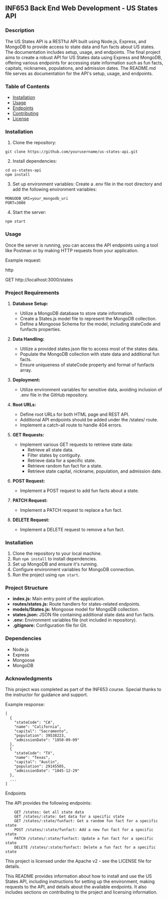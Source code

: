 ## INF653 Back End Web Development - US States API

### Description

The US States API is a RESTful API built using Node.js, Express, and MongoDB to provide access to state data and fun facts about US states. The documentation includes setup, usage, and endpoints. The final project aims to create a robust API for US States data using Express and MongoDB, offering various endpoints for accessing state information such as fun facts, capitals, nicknames, populations, and admission dates. The README.md file serves as documentation for the API's setup, usage, and endpoints.

### Table of Contents

- [Installation](#installation)
- [Usage](#usage)
- [Endpoints](#endpoints)
- [Contributing](#contributing)
- [License](#license)

### Installation

1. Clone the repository:

```
git clone https://github.com/yourusername/us-states-api.git
```

2. Install dependencies:

```
cd us-states-api
npm install
```

3. Set up environment variables:
Create a .env file in the root directory and add the following environment variables:

```
MONGODB_URI=your_mongodb_uri
PORT=3000
```

4. Start the server:

```
npm start
```

### Usage

Once the server is running, you can access the API endpoints using a tool like Postman or by making HTTP requests from your application.

Example request:

http

GET http://localhost:3000/states

### Project Requirements

1. **Database Setup:**
   - Utilize a MongoDB database to store state information.
   - Create a States.js model file to represent the MongoDB collection.
   - Define a Mongoose Schema for the model, including stateCode and funfacts properties.

2. **Data Handling:**
   - Utilize a provided states.json file to access most of the states data.
   - Populate the MongoDB collection with state data and additional fun facts.
   - Ensure uniqueness of stateCode property and format of funfacts array.

3. **Deployment:**
  
   - Utilize environment variables for sensitive data, avoiding inclusion of .env file in the GitHub repository.

4. **Root URLs:**
   - Define root URLs for both HTML page and REST API.
   - Additional API endpoints should be added under the /states/ route.
   - Implement a catch-all route to handle 404 errors.

5. **GET Requests:**
   - Implement various GET requests to retrieve state data:
     - Retrieve all state data.
     - Filter states by contiguity.
     - Retrieve data for a specific state.
     - Retrieve random fun fact for a state.
     - Retrieve state capital, nickname, population, and admission date.

6. **POST Request:**
   - Implement a POST request to add fun facts about a state.

7. **PATCH Request:**
   - Implement a PATCH request to replace a fun fact.

8. **DELETE Request:**
   - Implement a DELETE request to remove a fun fact.

### Installation

1. Clone the repository to your local machine.
2. Run `npm install` to install dependencies.
3. Set up MongoDB and ensure it's running.
4. Configure environment variables for MongoDB connection.
5. Run the project using `npm start`.

### Project Structure

- **index.js:** Main entry point of the application.
- **routes/states.js:** Route handlers for states-related endpoints.
- **models/States.js:** Mongoose model for MongoDB collection.
- **states.json:** JSON file containing additional state data and fun facts.
- **.env:** Environment variables file (not included in repository).
- **.gitignore:** Configuration file for Git.

### Dependencies

- Node.js
- Express
- Mongoose
- MongoDB

### Acknowledgments

This project was completed as part of the INF653 course. Special thanks to the instructor for guidance and support.

Example response:

```
[
  {
    "stateCode": "CA",
    "name": "California",
    "capital": "Sacramento",
    "population": 39538223,
    "admissionDate": "1850-09-09"
  },
  {
    "stateCode": "TX",
    "name": "Texas",
    "capital": "Austin",
    "population": 29145505,
    "admissionDate": "1845-12-29"
  },
  ...
]
```

Endpoints

The API provides the following endpoints:

```
    GET /states: Get all state data
    GET /states/:state: Get data for a specific state
    GET /states/:state/funfact: Get a random fun fact for a specific state
    POST /states/:state/funfact: Add a new fun fact for a specific state
    PATCH /states/:state/funfact: Update a fun fact for a specific state
    DELETE /states/:state/funfact: Delete a fun fact for a specific state
```

This project is licensed under the Apache v2 - see the LICENSE file for details.


This README provides information about how to install and use the US States API, including instructions for setting up the environment, making requests to the API, and details about the available endpoints. It also includes sections on contributing to the project and licensing information.